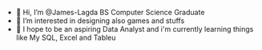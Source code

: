 - 👋 Hi, I’m @James-Lagda BS Computer Science Graduate
- 👀 I’m interested in designing also games and stuffs
- 🌱 I hope to be an aspiring Data Analyst and i'm currently learning things like My SQL, Excel and Tableu

<!---
James-Lagda/James-Lagda is a ✨ special ✨ repository because its `README.md` (this file) appears on your GitHub profile.
You can click the Preview link to take a look at your changes.
--->
